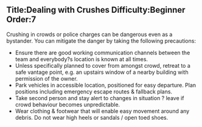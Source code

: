 Title:Dealing with Crushes
Difficulty:Beginner
Order:7
---
Crushing in crowds or police charges can be dangerous even as a bystander. You can mitigate the danger by taking the following precautions:

*   Ensure there are good working communication channels between the team and everybody?s location is known at all times.
*   Unless specifically planned to cover from amongst crowd, retreat to a safe vantage point, e.g. an upstairs window of a nearby building with permission of the owner.
*   Park vehicles in accessible location, positioned for easy departure. Plan positions including emergency escape routes & fallback plans.
*   Take second person and stay alert to changes in situation ? leave if crowd behaviour becomes unpredictable.
*   Wear clothing & footwear that will enable easy movement around any debris. Do not wear high heels or sandals / open toed shoes.